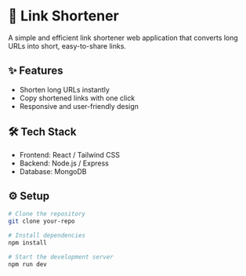 # 🔗 Link Shortener  

A simple and efficient link shortener web application that converts long URLs into short, easy-to-share links.  

## ✨ Features  
- Shorten long URLs instantly  
- Copy shortened links with one click  
- Responsive and user-friendly design  

## 🛠️ Tech Stack  
- Frontend: React / Tailwind CSS  
- Backend: Node.js / Express  
- Database: MongoDB  

## ⚙️ Setup  
```bash
# Clone the repository
git clone your-repo

# Install dependencies
npm install

# Start the development server
npm run dev
